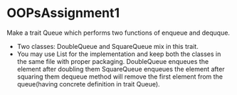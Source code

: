 # OOPsAssignment1
Make a trait Queue which performs two functions of enqueue and dequque.
* Two classes: DoubleQueue and SquareQueue mix in this trait.
* You may use List for the implementation and keep both the classes in the same file with proper packaging.  DoubleQueue enqueues the element after doubling them 
SquareQueue enqueues the element after squaring them dequeue method will remove the first element from the queue(having concrete definition in trait Queue).
